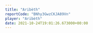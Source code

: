 ```yaml
---
title: "Aribèth"
reportCode: "BNhy3GwzCKJA89Vn"
player: "Aribèth"
date: 2021-10-24T19:01:26.673000+00:00
---
```

